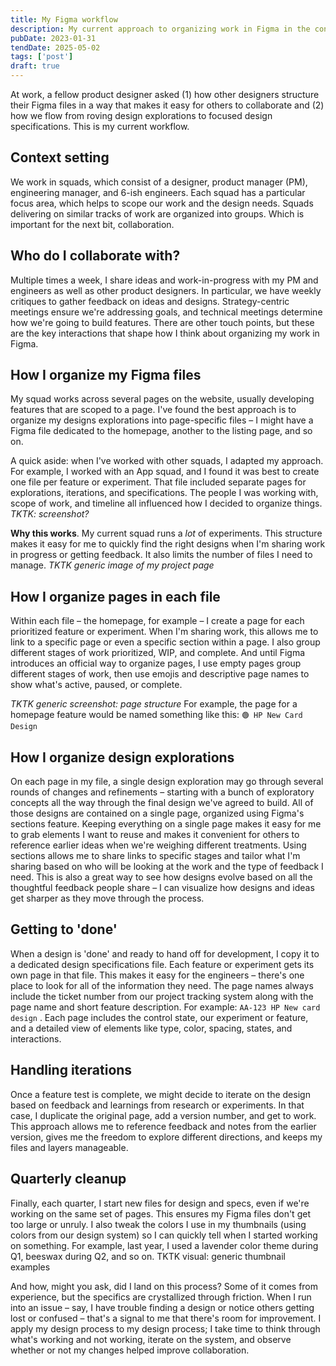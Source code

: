 ```yaml
---
title: My Figma workflow
description: My current approach to organizing work in Figma in the context of a fast-paced, highly collaborative product team.
pubDate: 2023-01-31
tendDate: 2025-05-02
tags: ['post']
draft: true
---
```


At work, a fellow product designer asked (1) how other designers structure their Figma files in a way that  makes it easy for others to collaborate and (2) how we flow from roving design explorations to focused design specifications. This is my current workflow.

## Context setting

We work in squads, which consist of a designer, product manager (PM), engineering manager, and 6-ish engineers. Each squad has a particular focus area, which helps to scope our work and the design needs. Squads delivering on similar tracks of work are organized into groups. Which is important for the next bit, collaboration.

## Who do I collaborate with?

Multiple times a week, I share ideas and work-in-progress with my PM and engineers as well as  other product designers. In particular, we have weekly critiques to gather feedback on ideas and designs. Strategy-centric meetings ensure we're addressing goals, and technical meetings  determine how we're going to build features. There are other touch points, but these are the key interactions that shape how I think about organizing my work in Figma.

## How I organize my Figma files

My squad works across several pages on the website, usually developing features that are scoped to a page. I've found the best approach is to organize my designs explorations into page-specific files – I might have a Figma file dedicated to the homepage, another to the listing page, and so on.

A quick aside: when I've worked with other squads, I adapted my approach. For example, I worked with an App squad, and I found it was best to create one file per feature or experiment. That file included separate pages for explorations, iterations, and specifications. The people I was working with, scope of work, and timeline all influenced how I decided to organize things. *TKTK: screenshot?*

**Why this works**. My current squad runs a *lot* of experiments. This structure makes it easy for me to quickly find the right designs when I'm sharing work in progress or getting feedback. It also limits the number of files I need to manage. *TKTK generic image of my project page*

## How I organize pages in each file

Within each file – the homepage, for example – I create a page for each  prioritized feature or experiment. When I'm sharing work, this allows me to link to a specific page or even a specific section within a page. I also group different stages of work prioritized, WIP, and complete. And until Figma introduces an official way to organize pages, I use empty pages group different stages of work, then use emojis and descriptive page names to show what's active, paused, or complete. 

*TKTK generic screenshot: page structure* For example, the page for a homepage feature would be named something like this: `🟢 HP New Card Design`

## How I organize design explorations

On each page in my file, a single design exploration may go through several rounds of changes and refinements – starting with a bunch of exploratory concepts all the way through the final design we've agreed to build. All of those designs are contained on a single page, organized using Figma's sections feature. Keeping everything on a single page makes it easy for me to grab elements I want to reuse and makes it convenient for others to reference earlier ideas when we're weighing different treatments. Using sections allows me to share links to specific stages and tailor what I'm sharing based on who will be looking at the work and the type of feedback I need. This is also a great way to see how designs evolve based on all the thoughtful feedback people share – I can visualize how designs and ideas get sharper as they move through the process.

## Getting to 'done'

When a design is 'done' and ready to hand off for development, I copy it to a dedicated design specifications file. Each feature or experiment gets its own page in that file. This makes it easy for the engineers – there's one place to look for all of the information they need. The page names always include the ticket number from our project tracking system along with the page name and short feature description. For example: `AA-123 HP New card design` . Each page includes the control state, our experiment or feature, and a detailed view of elements like type, color, spacing, states, and interactions.

## Handling iterations

Once a feature test is complete, we might decide to iterate on the design based on feedback and learnings from research or experiments. In that case, I duplicate the original page, add a version number, and get to work. This approach allows me to reference feedback and notes from the earlier version, gives me the freedom to explore different directions, and keeps my files and layers manageable.

## Quarterly cleanup

Finally, each quarter, I start new files for design and specs, even if we're working on the same set of pages. This ensures my Figma files don't get too large or unruly. I also tweak the colors I use in my thumbnails (using colors from our design system) so I can quickly tell when I started working on something. For example, last year, I used a lavender color theme during Q1, beeswax during Q2, and so on. TKTK visual: generic thumbnail examples

And how, might you ask, did I land on this process? Some of it comes from experience, but the specifics are crystallized through friction. When I run into an issue – say, I have trouble finding a design or notice others getting lost or confused – that's a signal to me that there's room for improvement. I apply my design process to my design process; I take time to think through what's working and not working, iterate on the system, and observe whether or not my changes helped improve collaboration.

